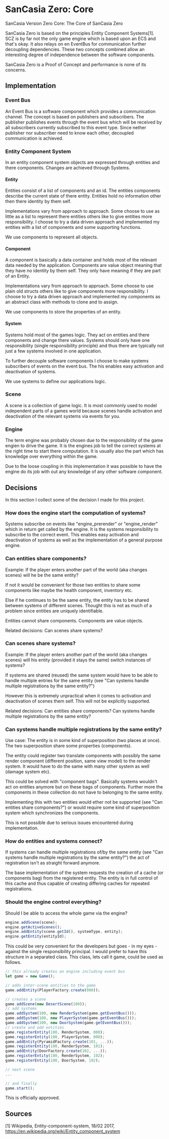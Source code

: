 # SanCasia Zero: Core
SanCasia Version Zero Core: The Core of SanCasia Zero

SanCasia Zero is based on the principles Entity Component Systems[1].
SCZ is by far not the only game engine which is based upon an ECS and that's okay. It also relays on en EventBus for communication further decoupling dependencies. These two concepts combined allow an interesting degree of independence between the software components.

SanCasia Zero is a Proof of Concept and performance is none of its concerns.

## Implementation

### Event Bus
An Event Bus is a software component which provides a communication channel. The concept is based on publishers and subscribers. The publisher publishes events through the event bus which will be received by all subscribers currently subscribed to this event type. Since nether publisher nor subscriber need to know each other, decoupled communication is achieved.

### Entity Component System
In an entity component system objects are expressed through entities and there components. Changes are achieved through Systems.

#### Entity
Entities consist of a list of components and an id. The entities components describe the current state of there entity. Entities hold no information other then there identity by them self.

Implementations vary from approach to approach. Some choose to use as little as a list to represent there entities others like to give entities more responsibility. I choose to try a data driven approach and implemented my entities with a list of components and some supporting functions.

We use components to represent all objects.

#### Component
A component is basically a data container and holds most of the relevant data needed by the application. Components are value object meaning that they have no identity by them self. They only have meaning if they are part of an Entity.

Implementations vary from approach to approach. Some choose to use plain old structs others like to give components more responsibility. I choose to try a data driven approach and implemented my components as an abstract class with methods to clone and to assign.

We use components to store the properties of an entity.

#### System
Systems hold most of the games logic. They act on entities and there components and change there values. Systems should only have one responsibility (single responsibility principle) and thus there are typically not just a few systems involved in one application.

To further decouple software components I choose to make systems subscribers of events on the event bus. The his enables easy activation and deactivation of systems.

We use systems to define our applications logic.

### Scene
A scene is a collection of game logic. It is most commonly used to model independent parts of a games world because scenes handle activation and deactivation of the relevant systems via events for you.

### Engine
The term engine was probably chosen due to the responsibility of the game engien to drive the game. It is the engines job to tell the correct systems at the right time to start there computation. It is usually also the part which has knowledge over everything within the game.

Due to the loose coupling in this implementation it was possible to have the engine do its job with out any knowledge of any other software component.

## Decisions
In this section I collect some of the decision I made for this project.

### How does the engine start the computation of systems?
Systems subscribe on events like "engine_prerender" or "engine_render" which in return get called by the engine. It is the systems responsibility to subscribe to the correct event. This enables easy activation and deactivation of systems as well as the implementation of a general purpose engine.

### Can entities share components?
Example: If the player enters another part of the world (aka changes scenes) will he be the same entity?

If not it would be convenient for those two entities to share some components like maybe the health component, inventory etc.

Else if he continues to be the same entity, the entity has to be shared between systems of different scenes. Thought this is not as much of a problem since entities are uniquely identifiable.

Entities cannot share components. Components are value objects.

Related decisions:
Can scenes share systems?

### Can scenes share systems?
Example: If the player enters another part of the world (aka changes scenes) will his entity (provided it stays the same) switch instances of systems?

If systems are shared (reused) the same system would have to be able to handle multiple entries for the same entity (see "Can systems handle multiple registrations by the same entity?")

However this is extremely unpractical when it comes to activation and deactivation of scenes them self. This will not be explicitly supported.

Related decisions:
Can entities share components?
Can systems handle multiple registrations by the same entity?

### Can systems handle multiple registrations by the same entity?
Use case: The entity is in some kind of superposition (two places at once). The two superposition share some properties (components).

The entity could register two translate components with possibly the same render component (different position, same view model) to the render system. It would have to do the same with many other system as well (damage system etc).

This could be solved with "component bags". Basically systems wouldn't act on entities anymore but on these bags of components. Further more the components in these collection do not have to belonging to the same entity.

Implementing this with two entities would ether not be supported (see "Can entities share components?") or would require some kind of superposition system which synchronizes the components.

This is not possible due to serious issues encountered during implementation.

### How do entities and systems connect?
If systems can handle multiple registrations of/by the same entity (see "Can systems handle multiple registrations by the same entity?") the act of registration isn't as straight forward anymore.

The base implementation of the system requests the creation of a cache (or components bag) from the registered entity. The entity is in full control of this cache and thus capable of creating differing caches for repeated registrations.

### Should the engine control everything?
Should I be able to access the whole game via the engine?
``` typescript
engine.addScene(scene);
engine.getActiveScenes();
engine.addEntity(scene.getId(), systemType, entity);
engine.getEntity(entityId);
```
This could be very convenient for the developers but goes - in my eyes - against the single responsibility principal. I would prefer to have this structure in a separated class. This class, lets call it game, could be used as follows.
``` typescript
// this already creates an engine including event bus
let game = new Game();

// adds inter-scene entities to the game
game.addEntity(PlayerFactory.create(000));

// creates a scene
game.addScene(new DesertScene(100));
// add systems
game.addSystem(100, new RenderSystem(game.getEventBus()));
game.addSystem(100, new PlayerSystem(game.getEventBus()));
game.addSystem(100, new DoorSystem(game.getEventBus()));
// create and add entities
game.registerEntity(100, RenderSystem, 000);
game.registerEntity(100, PlayerSystem, 000);
game.addEntity(PyramidFactory.create(101, ...));
game.registerEntity(100, RenderSystem, 101);
game.addEntity(DoorFactory.create(102, ...));
game.registerEntity(100, RenderSystem, 102);
game.registerEntity(100, DoorSystem, 102);

// next scene
...

// and finally
game.start();

```
This is officially approved.


## Sources
[1] Wikipedia, Entity-component-system, 18/02 2017,  https://en.wikipedia.org/wiki/Entity_component_system
